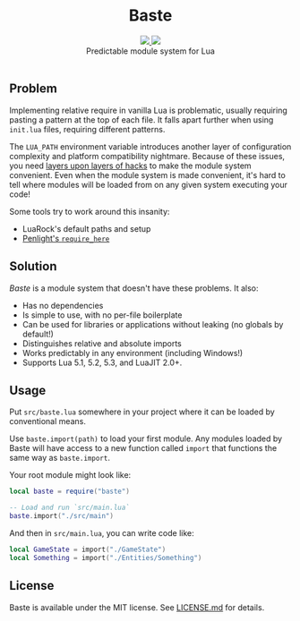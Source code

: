 <h1 align="center">Baste</h1>
<div align="center">
	<a href="https://travis-ci.org/LPGhatguy/baste">
		<img src="https://api.travis-ci.org/LPGhatguy/baste.svg?branch=master" />
	</a>
	<a href="https://coveralls.io/github/LPGhatguy/baste?branch=master">
		<img src="https://coveralls.io/repos/github/LPGhatguy/baste/badge.svg?branch=master" />
	</a>
</div>

<div align="center">
	Predictable module system for Lua
</div>

<div>&nbsp;</div>

## Problem
Implementing relative require in vanilla Lua is problematic, usually requiring pasting a pattern at the top of each file. It falls apart further when using `init.lua` files, requiring different patterns.

The `LUA_PATH` environment variable introduces another layer of configuration complexity and platform compatibility nightmare. Because of these issues, you need [layers upon layers of hacks](http://leafo.net/guides/customizing-the-luarocks-tree.html) to make the module system convenient. Even when the module system is made convenient, it's hard to tell where modules will be loaded from on any given system executing your code!

Some tools try to work around this insanity:
* LuaRock's default paths and setup
* [Penlight's `require_here`](http://stevedonovan.github.io/Penlight/api/libraries/pl.app.html#require_here)

## Solution
*Baste* is a module system that doesn't have these problems. It also:

* Has no dependencies
* Is simple to use, with no per-file boilerplate
* Can be used for libraries or applications without leaking (no globals by default!)
* Distinguishes relative and absolute imports
* Works predictably in any environment (including Windows!)
* Supports Lua 5.1, 5.2, 5.3, and LuaJIT 2.0+.

## Usage
Put `src/baste.lua` somewhere in your project where it can be loaded by conventional means.

Use `baste.import(path)` to load your first module. Any modules loaded by Baste will have access to a new function called `import` that functions the same way as `baste.import`.

Your root module might look like:
```lua
local baste = require("baste")

-- Load and run `src/main.lua`
baste.import("./src/main")
```

And then in `src/main.lua`, you can write code like:
```lua
local GameState = import("./GameState")
local Something = import("./Entities/Something")
```

## License
Baste is available under the MIT license. See [LICENSE.md](LICENSE.md) for details.